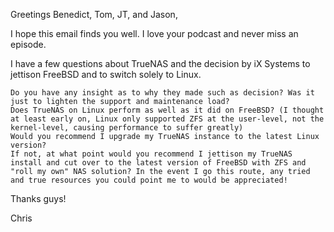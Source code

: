 Greetings Benedict, Tom, JT, and Jason,

I hope this email finds you well. I love your podcast and never miss an episode. 

I have a few questions about TrueNAS and the decision by iX Systems to jettison FreeBSD and to switch solely to Linux. 

    Do you have any insight as to why they made such as decision? Was it just to lighten the support and maintenance load?
    Does TrueNAS on Linux perform as well as it did on FreeBSD? (I thought at least early on, Linux only supported ZFS at the user-level, not the kernel-level, causing performance to suffer greatly)
    Would you recommend I upgrade my TrueNAS instance to the latest Linux version?
    If not, at what point would you recommend I jettison my TrueNAS install and cut over to the latest version of FreeBSD with ZFS and "roll my own" NAS solution? In the event I go this route, any tried and true resources you could point me to would be appreciated!

Thanks guys!

Chris
